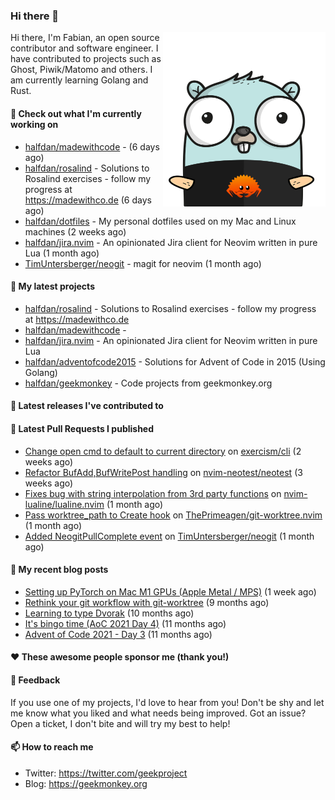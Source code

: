 ### Hi there 👋

<img align="right" src="https://raw.githubusercontent.com/halfdan/halfdan/master/assets/rustgopher.png" width="260">

Hi there, I'm Fabian, an open source contributor and software engineer. I have contributed to projects such as Ghost, Piwik/Matomo and others. I am currently learning Golang and Rust.

#### 👷 Check out what I'm currently working on

- [halfdan/madewithcode](https://github.com/halfdan/madewithcode) -  (6 days ago)
- [halfdan/rosalind](https://github.com/halfdan/rosalind) - Solutions to Rosalind exercises - follow my progress at https://madewithco.de (6 days ago)
- [halfdan/dotfiles](https://github.com/halfdan/dotfiles) - My personal dotfiles used on my Mac and Linux machines (2 weeks ago)
- [halfdan/jira.nvim](https://github.com/halfdan/jira.nvim) - An opinionated Jira client for Neovim written in pure Lua (1 month ago)
- [TimUntersberger/neogit](https://github.com/TimUntersberger/neogit) - magit for neovim (1 month ago)

#### 🌱 My latest projects

- [halfdan/rosalind](https://github.com/halfdan/rosalind) - Solutions to Rosalind exercises - follow my progress at https://madewithco.de
- [halfdan/madewithcode](https://github.com/halfdan/madewithcode) - 
- [halfdan/jira.nvim](https://github.com/halfdan/jira.nvim) - An opinionated Jira client for Neovim written in pure Lua
- [halfdan/adventofcode2015](https://github.com/halfdan/adventofcode2015) - Solutions for Advent of Code in 2015 (Using Golang)
- [halfdan/geekmonkey](https://github.com/halfdan/geekmonkey) - Code projects from geekmonkey.org

#### 🔭 Latest releases I've contributed to


#### 🔨 Latest Pull Requests I published

- [Change open cmd to default to current directory](https://github.com/exercism/cli/pull/1070) on [exercism/cli](https://github.com/exercism/cli) (2 weeks ago)
- [Refactor BufAdd,BufWritePost handling](https://github.com/nvim-neotest/neotest/pull/137) on [nvim-neotest/neotest](https://github.com/nvim-neotest/neotest) (3 weeks ago)
- [Fixes bug with string interpolation from 3rd party functions](https://github.com/nvim-lualine/lualine.nvim/pull/880) on [nvim-lualine/lualine.nvim](https://github.com/nvim-lualine/lualine.nvim) (1 month ago)
- [Pass worktree_path to Create hook](https://github.com/ThePrimeagen/git-worktree.nvim/pull/103) on [ThePrimeagen/git-worktree.nvim](https://github.com/ThePrimeagen/git-worktree.nvim) (1 month ago)
- [Added NeogitPullComplete event](https://github.com/TimUntersberger/neogit/pull/372) on [TimUntersberger/neogit](https://github.com/TimUntersberger/neogit) (1 month ago)

#### 📜 My recent blog posts

- [Setting up PyTorch on Mac M1 GPUs (Apple Metal / MPS)](https://geekmonkey.org/setting-up-jupyter-lab-with-pytorch-on-a-mac-with-gpu/) (1 week ago)
- [Rethink your git workflow with git-worktree](https://geekmonkey.org/rethink-your-git-workflow-with-git-worktree/) (9 months ago)
- [Learning to type Dvorak](https://geekmonkey.org/learning-to-type-dvorak/) (10 months ago)
- [It&#39;s bingo time (AoC 2021 Day 4)](https://geekmonkey.org/aoc2021-day4/) (11 months ago)
- [Advent of Code 2021 - Day 3](https://geekmonkey.org/aoc2021-day3/) (11 months ago)

#### ❤️ These awesome people sponsor me (thank you!)


#### 💬 Feedback

If you use one of my projects, I'd love to hear from you! Don't be shy and let me know what you liked
and what needs being improved. Got an issue? Open a ticket, I don't bite and will try my best to help!

#### 📫 How to reach me

- Twitter: https://twitter.com/geekproject
- Blog: https://geekmonkey.org

